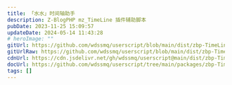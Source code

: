 ```yaml
---
title: 「水水」时间轴助手
description: Z-BlogPHP mz_TimeLine 插件辅助脚本
pubDate: 2023-11-25 15:09:57
updateDate: 2024-05-14 11:43:28
# heroImage: ""
gitUrl: https://github.com/wdssmq/userscript/blob/main/dist/zbp-TimeLine.user.js
gitUrlRaw: https://github.com/wdssmq/userscript/blob/main/dist/zbp-TimeLine.user.js?raw=true
cdnUrl: https://cdn.jsdelivr.net/gh/wdssmq/userscript@main/dist/zbp-TimeLine.user.js
docUrl: https://github.com/wdssmq/userscript/tree/main/packages/zbp-TimeLine#readme
tags: []
---
```


